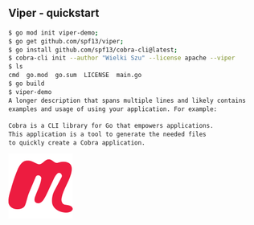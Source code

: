 ## Viper - quickstart

```bash
$ go mod init viper-demo;
$ go get github.com/spf13/viper;
$ go install github.com/spf13/cobra-cli@latest;
$ cobra-cli init --author "Wielki Szu" --license apache --viper
$ ls                                                                                                                                                                                              ~/Projekty/Goats/
cmd  go.mod  go.sum  LICENSE  main.go
$ go build
$ viper-demo
A longer description that spans multiple lines and likely contains
examples and usage of using your application. For example:

Cobra is a CLI library for Go that empowers applications.
This application is a tool to generate the needed files
to quickly create a Cobra application.
```




<!-- Copy this block for every slide -->
<BarBottom  title="Goat - Poznań Go Devs #7">
  <Item text="Meetup">
    <a href="https://www.meetup.com/pl-PL/goat-poznan-go-devs/"><img src="/images/meetup-icon.svg" class="w-5"/></a>
  </Item>
</BarBottom>
